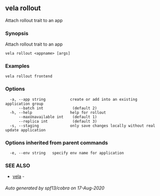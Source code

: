 ## vela rollout

Attach rollout trait to an app

### Synopsis

Attach rollout trait to an app

```
vela rollout <appname> [args]
```

### Examples

```
vela rollout frontend
```

### Options

```
  -a, --app string           create or add into an existing application group
      --batch int             (default 2)
  -h, --help                 help for rollout
      --maxUnavailable int    (default 1)
      --replica int           (default 3)
  -s, --staging              only save changes locally without real update application
```

### Options inherited from parent commands

```
  -e, --env string   specify env name for application
```

### SEE ALSO

* [vela](vela.md)	 - 

###### Auto generated by spf13/cobra on 17-Aug-2020
